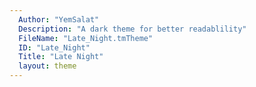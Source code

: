 ```yaml
---
  Author: "YemSalat"
  Description: "A dark theme for better readablility"
  FileName: "Late_Night.tmTheme"
  ID: "Late_Night"
  Title: "Late Night"
  layout: theme
---
```

  